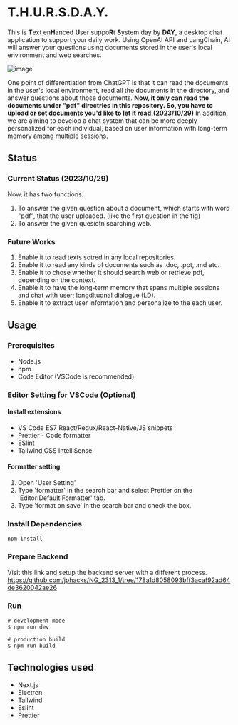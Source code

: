 # T.H.U.R.S.D.A.Y.
This is **T**ext en**H**anced **U**ser suppo**R**t **S**ystem day by **DAY**, a desktop chat application to support your daily work. 
Using OpenAI API and LangChain, AI will answer your questions using documents stored in the user's local environment and web searches.

![image](https://github.com/jphacks/NG_2313/assets/50434558/45e9c58c-ce1d-406b-bf87-2e32600f40bd)

One point of differentiation from ChatGPT is that it can read the documents in the user's local environment, read all the documents in the directory, and answer questions about those documents. 
**Now, it only can read the documents under "pdf" directries in this repository. So, you have to upload or set documents you'd like to let it read.(2023/10/29)**
In addition, we are aiming to develop a chat system that can be more deeply personalized for each individual, based on user information with long-term memory among multiple sessions.

## Status
### Current Status (2023/10/29)
Now, it has two functions.

1. To answer the given question about a document, which starts with word "pdf", that the user uploaded. (like the first question in the fig)
2. To answer the given quesiotn searching web.

### Future Works
1. Enable it to read texts sotred in any local repositories.
2. Enable it to read any kinds of documents such as .doc, .ppt, .md etc.
3. Enable it to chose whether it should search web or retrieve pdf, depending on the context.
4. Enable it to have the long-term memory that spans multiple sessions and chat with user; longditudnal dialogue (LD).
5. Enable it to extract user information and personalize to the each user.

## Usage

### Prerequisites

- Node.js
- npm
- Code Editor (VSCode is recommended)

### Editor Setting for VSCode (Optional)

#### Install extensions

- VS Code ES7 React/Redux/React-Native/JS snippets
- Prettier - Code formatter
- ESlint
- Tailwind CSS IntelliSense

#### Formatter setting

1. Open 'User Setting'
1. Type 'formatter' in the search bar and select Prettier on the 'Editor:Default Formatter' tab.
1. Type 'format on save' in the search bar and check the box.

### Install Dependencies

```
npm install
```

### Prepare Backend
Visit this link and setup the backend server with a different process.
https://github.com/jphacks/NG_2313_1/tree/178a1d8058093bff3acaf92ad64de3620042ae26

### Run

```
# development mode
$ npm run dev

# production build
$ npm run build
```

## Technologies used

- Next.js
- Electron
- Tailwind
- Eslint
- Prettier
